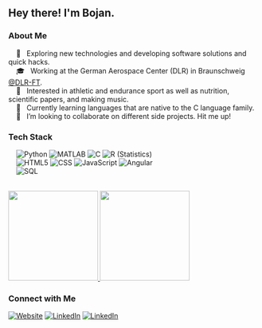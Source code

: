 <h2>Hey there! I'm Bojan.</h2>

<h3>About Me </h3>

&nbsp;&nbsp;&nbsp; 🤔 &nbsp; Exploring new technologies and developing software solutions and quick hacks.</br>
&nbsp;&nbsp;&nbsp; 🎓 &nbsp; Working at the German Aerospace Center (DLR) in Braunschweig <a href="https://github.com/DLR-FT">@DLR-FT</a>.</br>
&nbsp;&nbsp;&nbsp; 👀 &nbsp; Interested in athletic and endurance sport as well as nutrition, scientific papers, and making music.</br>
&nbsp;&nbsp;&nbsp; 🌱 &nbsp; Currently learning languages that are native to the C language family.</br>
&nbsp;&nbsp;&nbsp; 💞️ &nbsp; I’m looking to collaborate on different side projects. Hit me up!</br>

<h3>Tech Stack</h3>

&nbsp;&nbsp;&nbsp; 
  ![Python](https://img.shields.io/badge/-Python-333333?style=flat&logo=python)
  ![MATLAB](https://img.shields.io/badge/-MATLAB-333333?style=flat&logo=MATLAB)
  ![C](https://img.shields.io/badge/-C-333333?style=flat&logo=C&logoColor=00599C)
  ![R (Statistics)](https://img.shields.io/badge/-R-333333?style=flat&logo=R&logoColor=276DC3)</br>
&nbsp;&nbsp;&nbsp; 
  ![HTML5](https://img.shields.io/badge/-HTML5-333333?style=flat&logo=HTML5)
  ![CSS](https://img.shields.io/badge/-CSS-333333?style=flat&logo=CSS3&logoColor=1572B6)
  ![JavaScript](https://img.shields.io/badge/-JavaScript-333333?style=flat&logo=javascript)
  ![Angular](https://img.shields.io/badge/-Angular-333333?style=flat&logo=angular)</br>
&nbsp;&nbsp;&nbsp; 
  ![SQL](https://img.shields.io/badge/-SQL-333333?style=flat&logo=MySQL&logoColor=4479A1)</br>

</br>

<a href="https://github.com/Bojan-Lukic">
  <img height="180em" src="https://github-readme-stats.vercel.app/api?username=Bojan-Lukic&theme=buefy&show_icons=true" />
  <img height="180em" src="https://github-readme-stats-eight-theta.vercel.app/api/top-langs/?username=Bojan-Lukic&layout=compact&langs_count=8&theme=algolia"/>
</a>

<br/>

<h3>Connect with Me</h3>

<a href="https://www.bojanlukic.com/"><img alt="Website" src="https://img.shields.io/badge/Website-www.bojanlukic.com-blue?style=flat-square&logo=google-chrome&logoColor=white"></a>
<a href="https://www.linkedin.com/in/bojan-lukic-53b306275/"><img alt="LinkedIn" src="https://img.shields.io/badge/LinkedIn-Bojan%20Lukic-blue?style=flat-square"></a>
<a href="https://www.researchgate.net/profile/Bojan_Lukic2"><img alt="LinkedIn" src="https://img.shields.io/badge/ResearchGate-Bojan%20Lukic-blue?style=flat-square&logo=ResearchGate&logoColor=white"></a>
